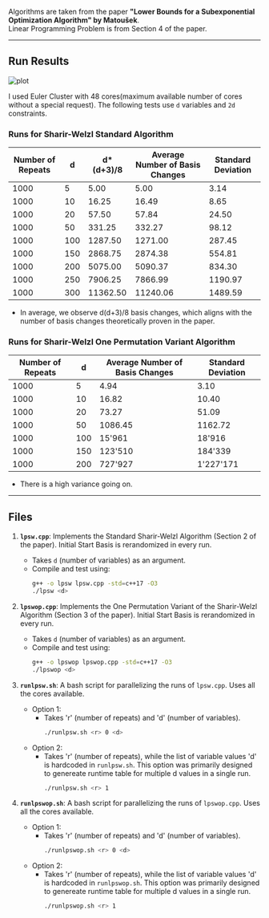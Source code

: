 Algorithms are taken from the paper **"Lower Bounds for a Subexponential Optimization Algorithm" by Matoušek**.  
Linear Programming Problem is from Section 4 of the paper.

---

## Run Results

![plot](https://github.com/user-attachments/assets/b6b3d1d6-aba9-41e9-894e-75686abfa144)

I used Euler Cluster with 48 cores(maximum available number of cores without a special request).
The following tests use `d` variables and `2d` constraints.  

### Runs for **Sharir-Welzl Standard Algorithm**

| **Number of Repeats** | **d** | **d\*(d+3)/8** | **Average Number of Basis Changes** | **Standard Deviation**|
|------------------------|-------|---------------|-------------------------------------|--------|
| 1000 | 5 | 5.00 | 5.00 | 3.14 |
| 1000 | 10 | 16.25 | 16.49 | 8.65 |
| 1000 | 20 | 57.50 | 57.84 | 24.50 |
| 1000 | 50 | 331.25 | 332.27 | 98.12 |
| 1000 | 100 | 1287.50 | 1271.00 | 287.45 |
| 1000 | 150 | 2868.75 | 2874.38 | 554.81 |
| 1000 | 200 | 5075.00 | 5090.37 | 834.30 |
| 1000 | 250 | 7906.25 | 7866.99 | 1190.97 |
| 1000 | 300 | 11362.50 | 11240.06 | 1489.59 |

- In average, we observe d(d+3)/8 basis changes, which aligns with the number of basis changes theoretically proven in the paper.


### Runs for **Sharir-Welzl One Permutation Variant Algorithm**

| **Number of Repeats** | **d**   | **Average Number of Basis Changes** | **Standard Deviation** |
|---------------------|---------|-------------------------------------| ---------------|
| 1000 | 5 | 4.94 | 3.10 | 
| 1000 | 10 | 16.82| 10.40 |
| 1000 | 20 | 73.27 | 51.09 |
| 1000 | 50 | 1086.45 | 1162.72 | 
| 1000 | 100 | 15'961 | 18'916 |
| 1000 | 150 | 123'510 | 184'339 |
| 1000 | 200 | 727'927 | 1'227'171 |

- There is a high variance going on.

---


## Files

1. **`lpsw.cpp`**: Implements the Standard Sharir-Welzl Algorithm (Section 2 of the paper). Initial Start Basis is rerandomized in every run.
   - Takes `d` (number of variables) as an argument.
   - Compile and test using:
     ```bash
     g++ -o lpsw lpsw.cpp -std=c++17 -O3
     ./lpsw <d>
     ```

2. **`lpswop.cpp`**: Implements the One Permutation Variant of the Sharir-Welzl Algorithm (Section 3 of the paper). Initial Start Basis is rerandomized in every run.
   - Takes `d` (number of variables) as an argument.
   - Compile and test using:
     ```bash
     g++ -o lpswop lpswop.cpp -std=c++17 -O3
     ./lpswop <d>
     ```

3. **`runlpsw.sh`**: A bash script for parallelizing the runs of `lpsw.cpp`. Uses all the cores available.
   - Option 1:
       - Takes 'r' (number of repeats) and 'd' (number of variables).
         ```bash
         ./runlpsw.sh <r> 0 <d>
         ```
   - Option 2:
       - Takes 'r' (number of repeats), while the list of variable values 'd' is hardcoded in `runlpsw.sh`. This option was primarily designed to genereate runtime table for multiple d values in a single run.
         ```bash
         ./runlpsw.sh <r> 1
         ```
      
4. **`runlpswop.sh`**: A bash script for parallelizing the runs of `lpswop.cpp`. Uses all the cores available.
   - Option 1:
       - Takes 'r' (number of repeats) and 'd' (number of variables).
         ```bash
         ./runlpswop.sh <r> 0 <d>
         ```
   - Option 2:
       - Takes 'r' (number of repeats), while the list of variable values 'd' is hardcoded in `runlpswop.sh`. This option was primarily designed to genereate runtime table for multiple d values in a single run.
         ```bash
         ./runlpswop.sh <r> 1
         ```


